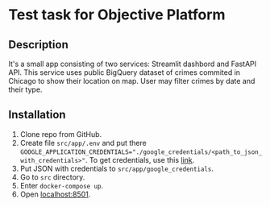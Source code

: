 # Test task for Objective Platform

## Description

It's a small app consisting of two services: Streamlit dashbord and FastAPI API.
This service uses public BigQuery dataset of crimes commited in Chicago to show their location on map.
User may filter crimes by date and their type.

## Installation

1. Clone repo from GitHub.
2. Create file `src/app/.env` and put there `GOOGLE_APPLICATION_CREDENTIALS="./google_credentials/<path_to_json_with_credentials>"`.
To get credentials, use this [link](https://cloud.google.com/bigquery/docs/reference/libraries#setting_up_authentication).
3. Put JSON with credentials to `src/app/google_credentials`.
4. Go to `src` directory.
5. Enter `docker-compose up`.
6. Open [localhost:8501](localhost:8501).
